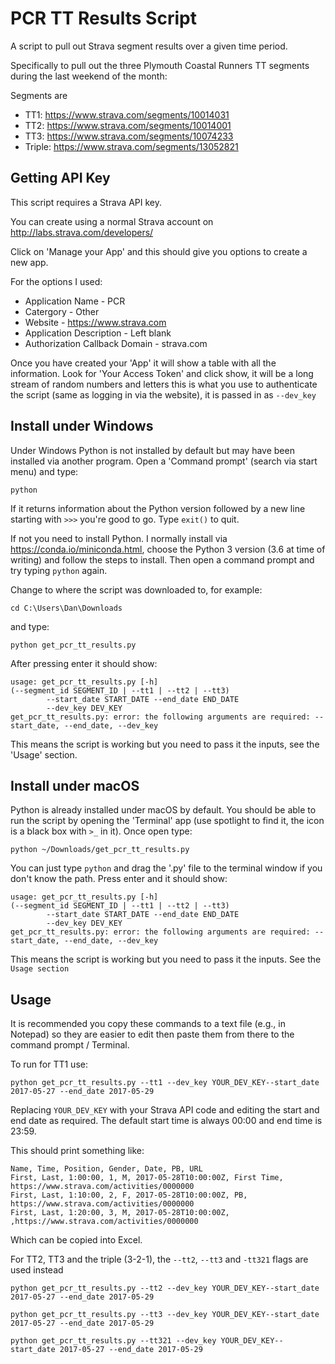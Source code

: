 # PCR TT Results Script #

A script to pull out Strava segment results over a given time period.

Specifically to pull out the three Plymouth Coastal Runners TT segments during the last weekend
of the month:

Segments are

* TT1: https://www.strava.com/segments/10014031
* TT2: https://www.strava.com/segments/10014001
* TT3: https://www.strava.com/segments/10074233
* Triple: https://www.strava.com/segments/13052821

## Getting API Key ##

This script requires a Strava API key.

You can create using a normal Strava account on http://labs.strava.com/developers/

Click on 'Manage your App' and this should give you options to create a new app.

For the options I used:

* Application Name - PCR
* Catergory - Other
* Website - https://www.strava.com
* Application Description - Left blank
* Authorization Callback Domain - strava.com

Once you have created your 'App' it will show a table with all the information. Look for 'Your Access Token'
and click show, it will be a long stream of random numbers and letters this is what you use to authenticate
the script (same as logging in via the website), it is passed in as `--dev_key`

## Install under Windows ##

Under Windows Python is not installed by default but may have been installed via another program. Open a 'Command prompt'
(search via start menu) and type:

```
python
```

If it returns information about the Python version followed by a new line starting with `>>>` you're good to go.
Type `exit()` to quit.

If not you need to install Python. I normally install via https://conda.io/miniconda.html, choose the Python 3
version (3.6 at time of writing) and follow the steps to install. Then open a command prompt and try typing `python`
again.

Change to where the script was downloaded to, for example:

```
cd C:\Users\Dan\Downloads
```

and type:

```
python get_pcr_tt_results.py
```

After pressing enter it should show:
```
usage: get_pcr_tt_results.py [-h]
(--segment_id SEGMENT_ID | --tt1 | --tt2 | --tt3)
        --start_date START_DATE --end_date END_DATE
        --dev_key DEV_KEY
get_pcr_tt_results.py: error: the following arguments are required: --start_date, --end_date, --dev_key
```
This means the script is working but you need to pass it the inputs, see the 'Usage' section.


## Install under macOS ##

Python is already installed under macOS by default. You should be able to run the script by opening the 'Terminal'
app (use spotlight to find it, the icon is a black box with `>_` in it). Once open type:

```
python ~/Downloads/get_pcr_tt_results.py
```

You can just type `python` and drag the '.py' file to the terminal window if you don't know the path.
Press enter and it should show:

```
usage: get_pcr_tt_results.py [-h]
(--segment_id SEGMENT_ID | --tt1 | --tt2 | --tt3)
        --start_date START_DATE --end_date END_DATE
        --dev_key DEV_KEY
get_pcr_tt_results.py: error: the following arguments are required: --start_date, --end_date, --dev_key
```

This means the script is working but you need to pass it the inputs. See the `Usage section`

## Usage ##

It is recommended you copy these commands to a text file (e.g., in Notepad) so they are easier to edit then paste them
from there to the command prompt / Terminal.

To run for TT1 use:

```
python get_pcr_tt_results.py --tt1 --dev_key YOUR_DEV_KEY--start_date 2017-05-27 --end_date 2017-05-29

```
Replacing `YOUR_DEV_KEY` with your Strava API code and editing the start and end date as required.
The default start time is always 00:00 and end time is 23:59.

This should print something like:

```
Name, Time, Position, Gender, Date, PB, URL
First, Last, 1:00:00, 1, M, 2017-05-28T10:00:00Z, First Time, https://www.strava.com/activities/0000000
First, Last, 1:10:00, 2, F, 2017-05-28T10:00:00Z, PB, https://www.strava.com/activities/0000000
First, Last, 1:20:00, 3, M, 2017-05-28T10:00:00Z, ,https://www.strava.com/activities/0000000
```

Which can be copied into Excel.

For TT2, TT3 and the triple (3-2-1), the `--tt2`, `--tt3` and `-tt321` flags are used instead

```
python get_pcr_tt_results.py --tt2 --dev_key YOUR_DEV_KEY--start_date 2017-05-27 --end_date 2017-05-29
```

```
python get_pcr_tt_results.py --tt3 --dev_key YOUR_DEV_KEY--start_date 2017-05-27 --end_date 2017-05-29
```
```
python get_pcr_tt_results.py --tt321 --dev_key YOUR_DEV_KEY--start_date 2017-05-27 --end_date 2017-05-29
```

